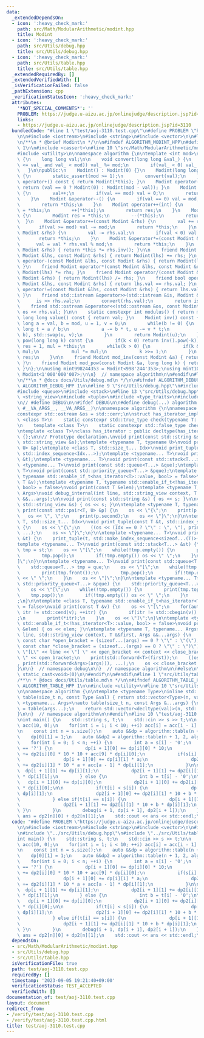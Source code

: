 ```yaml
---
data:
  _extendedDependsOn:
  - icon: ':heavy_check_mark:'
    path: src/Math/ModularArithmetic/modint.hpp
    title: Modint
  - icon: ':heavy_check_mark:'
    path: src/Utils/debug.hpp
    title: src/Utils/debug.hpp
  - icon: ':heavy_check_mark:'
    path: src/Utils/table.hpp
    title: src/Utils/table.hpp
  _extendedRequiredBy: []
  _extendedVerifiedWith: []
  _isVerificationFailed: false
  _pathExtension: cpp
  _verificationStatusIcon: ':heavy_check_mark:'
  attributes:
    '*NOT_SPECIAL_COMMENTS*': ''
    PROBLEM: https://judge.u-aizu.ac.jp/onlinejudge/description.jsp?id=3110
    links:
    - https://judge.u-aizu.ac.jp/onlinejudge/description.jsp?id=3110
  bundledCode: "#line 1 \"test/aoj-3110.test.cpp\"\n#define PROBLEM \"https://judge.u-aizu.ac.jp/onlinejudge/description.jsp?id=3110\"\
    \n\n#include <iostream>\n#include <string>\n#include <vector>\n\n#line 1 \"src/Math/ModularArithmetic/modint.hpp\"\
    \n/**\n * @brief Modint\n */\n\n#ifndef ALGORITHM_MODINT_HPP\n#define ALGORITHM_MODINT_HPP\
    \ 1\n\n#include <cassert>\n#line 10 \"src/Math/ModularArithmetic/modint.hpp\"\n\
    #include <utility>\n\nnamespace algorithm {\n\ntemplate <int mod>\nclass Modint\
    \ {\n    long long val;\n\n    void convert(long long &val_) {\n        if(!(-mod\
    \ <= val_ and val_ < mod)) val_ %= mod;\n        if(val_ < 0) val_ += mod;\n \
    \   }\n\npublic:\n    Modint() : Modint(0) {}\n    Modint(long long val_) : val(val_)\
    \ {\n        static_assert(mod >= 1);\n        convert(val);\n    }\n\n    Modint\
    \ operator+() const { return Modint(*this); }\n    Modint operator-() const {\
    \ return (val == 0 ? Modint(0) : Modint(mod - val)); }\n    Modint &operator++()\
    \ {\n        val++;\n        if(val == mod) val = 0;\n        return *this;\n\
    \    }\n    Modint &operator--() {\n        if(val == 0) val = mod;\n        val--;\n\
    \        return *this;\n    }\n    Modint operator++(int) {\n        Modint res\
    \ = *this;\n        ++(*this);\n        return res;\n    }\n    Modint operator--(int)\
    \ {\n        Modint res = *this;\n        --(*this);\n        return res;\n  \
    \  }\n    Modint &operator+=(const Modint &rhs) {\n        val += rhs.val;\n \
    \       if(val >= mod) val -= mod;\n        return *this;\n    }\n    Modint &operator-=(const\
    \ Modint &rhs) {\n        val -= rhs.val;\n        if(val < 0) val += mod;\n \
    \       return *this;\n    }\n    Modint &operator*=(const Modint &rhs) {\n  \
    \      val = val * rhs.val % mod;\n        return *this;\n    }\n    Modint &operator/=(const\
    \ Modint &rhs) { return *this *= rhs.inv(); }\n\n    friend Modint operator+(const\
    \ Modint &lhs, const Modint &rhs) { return Modint(lhs) += rhs; }\n    friend Modint\
    \ operator-(const Modint &lhs, const Modint &rhs) { return Modint(lhs) -= rhs;\
    \ }\n    friend Modint operator*(const Modint &lhs, const Modint &rhs) { return\
    \ Modint(lhs) *= rhs; }\n    friend Modint operator/(const Modint &lhs, const\
    \ Modint &rhs) { return Modint(lhs) /= rhs; }\n    friend bool operator==(const\
    \ Modint &lhs, const Modint &rhs) { return lhs.val == rhs.val; }\n    friend bool\
    \ operator!=(const Modint &lhs, const Modint &rhs) { return lhs.val != rhs.val;\
    \ }\n    friend std::istream &operator>>(std::istream &is, Modint &rhs) {\n  \
    \      is >> rhs.val;\n        convert(rhs.val);\n        return is;\n    }\n\
    \    friend std::ostream &operator<<(std::ostream &os, const Modint &rhs) { return\
    \ os << rhs.val; }\n\n    static constexpr int modulus() { return mod; }\n   \
    \ long long value() const { return val; }\n    Modint inv() const {\n        long\
    \ long a = val, b = mod, u = 1, v = 0;\n        while(b != 0) {\n            long\
    \ long t = a / b;\n            a -= b * t, u -= v * t;\n            std::swap(a,\
    \ b), std::swap(u, v);\n        }\n        return Modint(u);\n    }\n    Modint\
    \ pow(long long k) const {\n        if(k < 0) return inv().pow(-k);\n        Modint\
    \ res = 1, mul = *this;\n        while(k > 0) {\n            if(k & 1LL) res *=\
    \ mul;\n            mul *= mul;\n            k >>= 1;\n        }\n        return\
    \ res;\n    }\n\n    friend Modint mod_inv(const Modint &a) { return a.inv();\
    \ }\n    friend Modint mod_pow(const Modint &a, long long k) { return a.pow(k);\
    \ }\n};\n\nusing mint998244353 = Modint<998'244'353>;\nusing mint1000000007 =\
    \ Modint<1'000'000'007>;\n\n}  // namespace algorithm\n\n#endif\n#line 1 \"src/Utils/debug.hpp\"\
    \n/**\n * @docs docs/Utils/debug.md\n */\n\n#ifndef ALGORITHM_DEBUG_HPP\n#define\
    \ ALGORITHM_DEBUG_HPP 1\n\n#line 9 \"src/Utils/debug.hpp\"\n#include <iterator>\n\
    #include <queue>\n#include <stack>\n#line 13 \"src/Utils/debug.hpp\"\n#include\
    \ <string_view>\n#include <tuple>\n#include <type_traits>\n#include <utility>\n\
    \n// #define DEBUG\n\n#ifdef DEBUG\n\n#define debug(...) algorithm::debug::debug_internal(__LINE__,\
    \ #__VA_ARGS__, __VA_ARGS__)\n\nnamespace algorithm {\n\nnamespace debug {\n\n\
    constexpr std::ostream &os = std::cerr;\n\nstruct has_iterator_impl {\n    template\
    \ <class T>\n    static constexpr std::true_type check(typename T::iterator *);\n\
    \n    template <class T>\n    static constexpr std::false_type check(...);\n};\n\
    \ntemplate <class T>\nclass has_iterator : public decltype(has_iterator_impl::check<T>(nullptr))\
    \ {};\n\n// Prototype declaration.\nvoid print(const std::string &s);\nvoid print(const\
    \ std::string_view &s);\ntemplate <typename T, typename U>\nvoid print(const std::pair<T,\
    \ U> &p);\ntemplate <class T, std::size_t... Idx>\nvoid print_tuple(const T &t,\
    \ std::index_sequence<Idx...>);\ntemplate <typename... T>\nvoid print(const std::tuple<T...>\
    \ &t);\ntemplate <typename... T>\nvoid print(const std::stack<T...> &st);\ntemplate\
    \ <typename... T>\nvoid print(const std::queue<T...> &que);\ntemplate <typename...\
    \ T>\nvoid print(const std::priority_queue<T...> &pque);\ntemplate <typename T,\
    \ typename std::enable_if_t<has_iterator<T>::value, bool> = false>\nvoid print(const\
    \ T &v);\ntemplate <typename T, typename std::enable_if_t<!has_iterator<T>::value,\
    \ bool> = false>\nvoid print(const T &elem);\ntemplate <typename T, typename...\
    \ Args>\nvoid debug_internal(int line, std::string_view context, T &&first, Args\
    \ &&...args);\n\nvoid print(const std::string &s) { os << s; }\n\nvoid print(const\
    \ std::string_view &s) { os << s; }\n\ntemplate <typename T, typename U>\nvoid\
    \ print(const std::pair<T, U> &p) {\n    os << \"{\";\n    print(p.first);\n \
    \   os << \", \";\n    print(p.second);\n    os << \"}\";\n}\n\ntemplate <class\
    \ T, std::size_t... Idx>\nvoid print_tuple(const T &t, std::index_sequence<Idx...>)\
    \ {\n    os << \"{\";\n    ((os << (Idx == 0 ? \"\" : \", \"), print(std::get<Idx>(t))),\
    \ ...);\n    os << \"}\";\n}\n\ntemplate <typename... T>\nvoid print(const std::tuple<T...>\
    \ &t) {\n    print_tuple(t, std::make_index_sequence<sizeof...(T)>());\n}\n\n\
    template <typename... T>\nvoid print(const std::stack<T...> &st) {\n    std::stack<T...>\
    \ tmp = st;\n    os << \"[\";\n    while(!tmp.empty()) {\n        print(tmp.top());\n\
    \        tmp.pop();\n        if(!tmp.empty()) os << \" \";\n    }\n    os << \"\
    ]\";\n}\n\ntemplate <typename... T>\nvoid print(const std::queue<T...> &que) {\n\
    \    std::queue<T...> tmp = que;\n    os << \"[\";\n    while(!tmp.empty()) {\n\
    \        print(tmp.front());\n        tmp.pop();\n        if(!tmp.empty()) os\
    \ << \" \";\n    }\n    os << \"]\";\n}\n\ntemplate <typename... T>\nvoid print(const\
    \ std::priority_queue<T...> &pque) {\n    std::priority_queue<T...> tmp = pque;\n\
    \    os << \"[\";\n    while(!tmp.empty()) {\n        print(tmp.top());\n    \
    \    tmp.pop();\n        if(!tmp.empty()) os << \" \";\n    }\n    os << \"]\"\
    ;\n}\n\ntemplate <class T, typename std::enable_if_t<has_iterator<T>::value, bool>\
    \ = false>\nvoid print(const T &v) {\n    os << \"[\";\n    for(auto itr = std::cbegin(v);\
    \ itr != std::cend(v); ++itr) {\n        if(itr != std::cbegin(v)) os << \" \"\
    ;\n        print(*itr);\n    }\n    os << \"]\";\n}\n\ntemplate <typename T, typename\
    \ std::enable_if_t<!has_iterator<T>::value, bool> = false>\nvoid print(const T\
    \ &elem) { os << elem; }\n\ntemplate <typename T, typename... Args>\nvoid debug_internal(int\
    \ line, std::string_view context, T &&first, Args &&...args) {\n    constexpr\
    \ const char *open_bracket = (sizeof...(args) == 0 ? \"\" : \"(\");\n    constexpr\
    \ const char *close_bracket = (sizeof...(args) == 0 ? \"\" : \")\");\n    os <<\
    \ \"[L\" << line << \"] \" << open_bracket << context << close_bracket << \":\
    \ \" << open_bracket;\n    print(std::forward<T>(first));\n    ((os << \", \"\
    , print(std::forward<Args>(args))), ...);\n    os << close_bracket << std::endl;\n\
    }\n\n}  // namespace debug\n\n}  // namespace algorithm\n\n#else\n\n#define debug(...)\
    \ static_cast<void>(0)\n\n#endif\n\n#endif\n#line 1 \"src/Utils/table.hpp\"\n\
    /**\n * @docs docs/Utils/table.md\n */\n\n#ifndef ALGORITHM_TABLE_HPP\n#define\
    \ ALGORITHM_TABLE_HPP 1\n\n#include <utility>\n#line 10 \"src/Utils/table.hpp\"\
    \n\nnamespace algorithm {\n\ntemplate <typename Type>\ninline std::vector<Type>\
    \ table(size_t n, const Type &val) { return std::vector<Type>(n, val); }\n\ntemplate\
    \ <typename... Args>\nauto table(size_t n, const Args &...args) {\n    auto val\
    \ = table(args...);\n    return std::vector<decltype(val)>(n, std::move(val));\n\
    }\n\n}  // namespace algorithm\n\n#endif\n#line 10 \"test/aoj-3110.test.cpp\"\n\
    \nint main() {\n    std::string s, t;\n    std::cin >> s >> t;\n\n    std::vector<int>\
    \ acc(10, 0);\n    for(int i = 1; i < 10; ++i) acc[i] = acc[i - 1] + i;\n    debug(acc);\n\
    \n    const int n = s.size();\n    auto &&dp = algorithm::table(n + 1, 2, algorithm::mint1000000007(0));\n\
    \    dp[0][1] = 1;\n    auto &&dp2 = algorithm::table(n + 1, 2, algorithm::mint1000000007(0));\n\
    \    for(int i = 0; i < n; ++i) {\n        int a = s[i] - '0';\n        if(t[i]\
    \ == '?') {\n            dp[i + 1][0] += dp[i][0] * 10;\n            dp2[i + 1][0]\
    \ += dp2[i][0] * 10 * 10 + acc[9] * dp[i][0];\n            if(s[i] != '0') {\n\
    \                dp[i + 1][0] += dp[i][1] * a;\n                dp2[i + 1][0]\
    \ += dp2[i][1] * 10 * a + acc[a - 1] * dp[i][1];\n            }\n\n          \
    \  dp[i + 1][1] += dp[i][1];\n            dp2[i + 1][1] += dp2[i][1] * 10 + a\
    \ * dp[i][1];\n        } else {\n            int b = t[i] - '0';\n\n         \
    \   dp[i + 1][0] += dp[i][0];\n            dp2[i + 1][0] += dp2[i][0] * 10 + b\
    \ * dp[i][0];\n\n            if(t[i] < s[i]) {\n                dp[i + 1][0] +=\
    \ dp[i][1];\n                dp2[i + 1][0] += dp2[i][1] * 10 + b * dp[i][1];\n\
    \            } else if(t[i] == s[i]) {\n                dp[i + 1][1] += dp[i][1];\n\
    \                dp2[i + 1][1] += dp2[i][1] * 10 + b * dp[i][1];\n           \
    \ }\n        }\n        debug(i + 1, dp[i + 1], dp2[i + 1]);\n    }\n\n    auto\
    \ ans = dp2[n][0] + dp2[n][1];\n    std::cout << ans << std::endl;\n}\n"
  code: "#define PROBLEM \"https://judge.u-aizu.ac.jp/onlinejudge/description.jsp?id=3110\"\
    \n\n#include <iostream>\n#include <string>\n#include <vector>\n\n#include \"../src/Math/ModularArithmetic/modint.hpp\"\
    \n#include \"../src/Utils/debug.hpp\"\n#include \"../src/Utils/table.hpp\"\n\n\
    int main() {\n    std::string s, t;\n    std::cin >> s >> t;\n\n    std::vector<int>\
    \ acc(10, 0);\n    for(int i = 1; i < 10; ++i) acc[i] = acc[i - 1] + i;\n    debug(acc);\n\
    \n    const int n = s.size();\n    auto &&dp = algorithm::table(n + 1, 2, algorithm::mint1000000007(0));\n\
    \    dp[0][1] = 1;\n    auto &&dp2 = algorithm::table(n + 1, 2, algorithm::mint1000000007(0));\n\
    \    for(int i = 0; i < n; ++i) {\n        int a = s[i] - '0';\n        if(t[i]\
    \ == '?') {\n            dp[i + 1][0] += dp[i][0] * 10;\n            dp2[i + 1][0]\
    \ += dp2[i][0] * 10 * 10 + acc[9] * dp[i][0];\n            if(s[i] != '0') {\n\
    \                dp[i + 1][0] += dp[i][1] * a;\n                dp2[i + 1][0]\
    \ += dp2[i][1] * 10 * a + acc[a - 1] * dp[i][1];\n            }\n\n          \
    \  dp[i + 1][1] += dp[i][1];\n            dp2[i + 1][1] += dp2[i][1] * 10 + a\
    \ * dp[i][1];\n        } else {\n            int b = t[i] - '0';\n\n         \
    \   dp[i + 1][0] += dp[i][0];\n            dp2[i + 1][0] += dp2[i][0] * 10 + b\
    \ * dp[i][0];\n\n            if(t[i] < s[i]) {\n                dp[i + 1][0] +=\
    \ dp[i][1];\n                dp2[i + 1][0] += dp2[i][1] * 10 + b * dp[i][1];\n\
    \            } else if(t[i] == s[i]) {\n                dp[i + 1][1] += dp[i][1];\n\
    \                dp2[i + 1][1] += dp2[i][1] * 10 + b * dp[i][1];\n           \
    \ }\n        }\n        debug(i + 1, dp[i + 1], dp2[i + 1]);\n    }\n\n    auto\
    \ ans = dp2[n][0] + dp2[n][1];\n    std::cout << ans << std::endl;\n}\n"
  dependsOn:
  - src/Math/ModularArithmetic/modint.hpp
  - src/Utils/debug.hpp
  - src/Utils/table.hpp
  isVerificationFile: true
  path: test/aoj-3110.test.cpp
  requiredBy: []
  timestamp: '2023-09-05 19:21:40+09:00'
  verificationStatus: TEST_ACCEPTED
  verifiedWith: []
documentation_of: test/aoj-3110.test.cpp
layout: document
redirect_from:
- /verify/test/aoj-3110.test.cpp
- /verify/test/aoj-3110.test.cpp.html
title: test/aoj-3110.test.cpp
---
```

